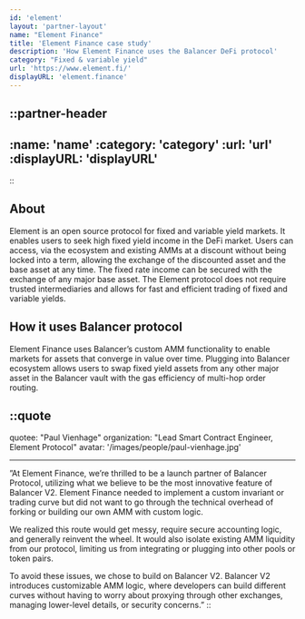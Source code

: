 ```yaml
---
id: 'element'
layout: 'partner-layout'
name: "Element Finance"
title: 'Element Finance case study'
description: 'How Element Finance uses the Balancer DeFi protocol'
category: "Fixed & variable yield"
url: 'https://www.element.fi/'
displayURL: 'element.finance'
---
```


::partner-header
---
:name: 'name'
:category: 'category'
:url: 'url'
:displayURL: 'displayURL'
---
::

## About

Element is an open source protocol for fixed and variable yield markets. It enables users to seek high fixed yield income in the DeFi market. Users can access, via the ecosystem and existing AMMs at a discount without being locked into a term, allowing the exchange of the discounted asset and the base asset at any time. The fixed rate income can be secured with the exchange of any major base asset. The Element protocol does not require trusted intermediaries and allows for fast and efficient trading of fixed and variable yields.

## How it uses Balancer protocol

Element Finance uses Balancer’s custom AMM functionality to enable markets for assets that converge in value over time. Plugging into Balancer ecosystem allows users to swap fixed yield assets from any other major asset in the Balancer vault with the gas efficiency of multi-hop order routing.


::quote
---

quotee: "Paul Vienhage"
organization: "Lead Smart Contract Engineer, Element Protocol"
avatar: '/images/people/paul-vienhage.jpg'

---
”At Element Finance, we’re thrilled to be a launch partner of Balancer Protocol, utilizing what we believe to be the most innovative feature of Balancer V2. Element Finance needed to implement a custom invariant or trading curve but did not want to go through the technical overhead of forking or building our own AMM with custom logic.

We realized this route would get messy, require secure accounting logic, and generally reinvent the wheel. It would also isolate existing AMM liquidity from our protocol, limiting us from integrating or plugging into other pools or token pairs.

To avoid these issues, we chose to build on Balancer V2. Balancer V2 introduces customizable AMM logic, where developers can build different curves without having to worry about proxying through other exchanges, managing lower-level details, or security concerns.”
::
